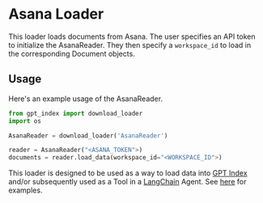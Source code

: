 # Asana Loader

This loader loads documents from Asana. The user specifies an API token to initialize
the AsanaReader. They then specify a `workspace_id` to load in
the corresponding Document objects.

## Usage

Here's an example usage of the AsanaReader.

```python
from gpt_index import download_loader
import os

AsanaReader = download_loader('AsanaReader')

reader = AsanaReader("<ASANA_TOKEN">)
documents = reader.load_data(workspace_id="<WORKSPACE_ID">)

```

This loader is designed to be used as a way to load data into [GPT Index](https://github.com/jerryjliu/gpt_index/tree/main/gpt_index) and/or subsequently used as a Tool in a [LangChain](https://github.com/hwchase17/langchain) Agent. See [here](https://github.com/emptycrown/llama-hub/tree/main) for examples.
